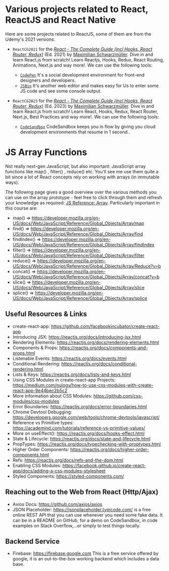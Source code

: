 # Various projects related to React, ReactJS and React Native

Here are some projects related to ReactJS, some of them are from the Udemy's 2021 versions.

* `ReactCG2021` for the [*React - The Complete Guide (incl Hooks, React Router, Redux)*](https://www.udemy.com/course/react-the-complete-guide-incl-redux/) (Ed. 2021) by [Maximilian Schwarzmüller](https://www.udemy.com/course/react-the-complete-guide-incl-redux/#instructor-2). Dive in and learn React.js from scratch! Learn Reactjs, Hooks, Redux, React Routing, Animations, Next.js and way more!. We can use the following tools:
  - [`CodePen`](https://codepen.io) It's a social development environment for front-end designers and developers. 
  - [`JSBin`](https://jsbin.com) It's another web editor and makes easy for Us to enter some JS code and see some console output.

* `ReactCG2023` for the [*React - The Complete Guide (incl Hooks, React Router, Redux)*](https://www.udemy.com/course/react-the-complete-guide-incl-redux/) (Ed. 2023) by [Maximilian Schwarzmüller](https://www.udemy.com/course/react-the-complete-guide-incl-redux/#instructor-2). Dive in and learn React.js from scratch! Learn React, Hooks, Redux, React Router, Next.js, Best Practices and way more!. We can use the following tools:
  - [`CodeSandbox`](https://codesandbox.io/) CodeSandbox keeps you in flow by giving you cloud development environments that resume in 1 second..


# JS Array Functions

Not really next-gen JavaScript, but also important: JavaScript array functions like map() , filter() , reduce()  etc. You'll see me use them quite a bit since a lot of React concepts rely on working with arrays (in immutable ways).

The following page gives a good overview over the various methods you can use on the array prototype - feel free to click through them and refresh your knowledge as required: [JS Reference: Array](https://developer.mozilla.org/en-US/docs/Web/JavaScript/Reference/Global_Objects/Array). Particularly important in this course are:
- map()  => https://developer.mozilla.org/en-US/docs/Web/JavaScript/Reference/Global_Objects/Array/map
- find()  => https://developer.mozilla.org/en-US/docs/Web/JavaScript/Reference/Global_Objects/Array/find
- findIndex()  => https://developer.mozilla.org/en-US/docs/Web/JavaScript/Reference/Global_Objects/Array/findIndex
- filter()  => https://developer.mozilla.org/en-US/docs/Web/JavaScript/Reference/Global_Objects/Array/filter
- reduce()  => https://developer.mozilla.org/en-US/docs/Web/JavaScript/Reference/Global_Objects/Array/Reduce?v=b
- concat()  => https://developer.mozilla.org/en-US/docs/Web/JavaScript/Reference/Global_Objects/Array/concat?v=b
- slice()  => https://developer.mozilla.org/en-US/docs/Web/JavaScript/Reference/Global_Objects/Array/slice
- splice()  => https://developer.mozilla.org/en-US/docs/Web/JavaScript/Reference/Global_Objects/Array/splice

## Useful Resources & Links

- create-react-app: https://github.com/facebookincubator/create-react-app
- Introducing JSX: https://reactjs.org/docs/introducing-jsx.html
- Rendering Elements: https://reactjs.org/docs/rendering-elements.html
- Components & Props: https://reactjs.org/docs/components-and-props.html
- Listenable Events: https://reactjs.org/docs/events.html
- Conditional Rendering: https://reactjs.org/docs/conditional-rendering.html
- Lists & Keys: https://reactjs.org/docs/lists-and-keys.html
- Using CSS Modules in create-react-app Projects: https://medium.com/nulogy/how-to-use-css-modules-with-create-react-app-9e44bec2b5c2
- More information about CSS Modules: https://github.com/css-modules/css-modules
- Error Boundaries: https://reactjs.org/docs/error-boundaries.html
- Chrome Devtool Debugging: https://developers.google.com/web/tools/chrome-devtools/javascript/
- Reference vs Primitive types: https://academind.com/tutorials/reference-vs-primitive-values/
- More on useEffect(): https://reactjs.org/docs/hooks-effect.html
- State & Lifecycle: https://reactjs.org/docs/state-and-lifecycle.html
- PropTypes: https://reactjs.org/docs/typechecking-with-proptypes.html
- Higher Order Components: https://reactjs.org/docs/higher-order-components.html
- Refs: https://reactjs.org/docs/refs-and-the-dom.html
- Enabling CSS Modules: https://facebook.github.io/create-react-app/docs/adding-a-css-modules-stylesheet
- Styled Components: https://styled-components.com/

## Reaching out to the Web from React (Http/Ajax)

- Axios Docs: https://github.com/axios/axios
- JSON Placeholder: https://jsonplaceholder.typicode.com/ is a free online REST API that you can use whenever you need some fake data. It can be in a README on GitHub, for a demo on CodeSandbox, in code examples on Stack Overflow,...or simply to test things locally.

## Backend Service

- Firebase: https://firebase.google.com This is a free service offered by google, it is an out-to-the-box working backend which includes a data base.

